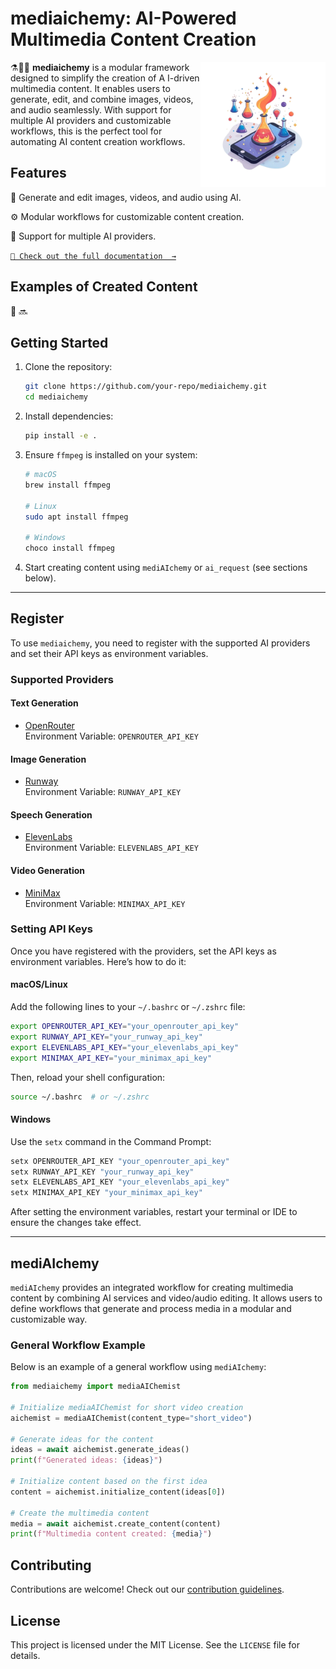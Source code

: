 # mediaichemy: AI-Powered Multimedia Content Creation

<img src="docs/imgs/mediaichemy.png" min-width="200px" max-width="200px" width="200px" align="right" alt="">

⚗️🧪🧫 **mediaichemy** is a modular framework designed to simplify the creation of A I-driven multimedia content. It enables users to generate, edit, and combine images, videos, and audio seamlessly. With support for multiple AI providers and customizable workflows, this is the perfect tool for automating AI content creation workflows. 


## Features
🤖 Generate and edit images, videos, and audio using AI.

⚙️ Modular workflows for customizable content creation.

👾 Support for multiple AI providers. 


[`🧪 Check out the full documentation  →`](https://github.com/your-repo/mediaichemy/wiki)


## Examples of Created Content

🚧  🔜
## Getting Started
1. Clone the repository:
   ```bash
   git clone https://github.com/your-repo/mediaichemy.git
   cd mediaichemy
   ```
2. Install dependencies:
   ```bash
   pip install -e .
   ```

3. Ensure `ffmpeg` is installed on your system:
   ```bash
   # macOS
   brew install ffmpeg

   # Linux
   sudo apt install ffmpeg

   # Windows
   choco install ffmpeg
   ```

4. Start creating content using `mediAIchemy` or `ai_request` (see sections below).

---

## **Register**

To use `mediaichemy`, you need to register with the supported AI providers and set their API keys as environment variables.

### **Supported Providers**

#### **Text Generation**
- [OpenRouter](https://openrouter.ai/)  
  Environment Variable: `OPENROUTER_API_KEY`

#### **Image Generation**
- [Runway](https://runwayml.com/)  
  Environment Variable: `RUNWAY_API_KEY`

#### **Speech Generation**
- [ElevenLabs](https://elevenlabs.io/)  
  Environment Variable: `ELEVENLABS_API_KEY`

#### **Video Generation**
- [MiniMax](https://minimax.com/)  
  Environment Variable: `MINIMAX_API_KEY`

### **Setting API Keys**

Once you have registered with the providers, set the API keys as environment variables. Here’s how to do it:

#### **macOS/Linux**
Add the following lines to your `~/.bashrc` or `~/.zshrc` file:
```bash
export OPENROUTER_API_KEY="your_openrouter_api_key"
export RUNWAY_API_KEY="your_runway_api_key"
export ELEVENLABS_API_KEY="your_elevenlabs_api_key"
export MINIMAX_API_KEY="your_minimax_api_key"
```
Then, reload your shell configuration:
```bash
source ~/.bashrc  # or ~/.zshrc
```

#### **Windows**
Use the `setx` command in the Command Prompt:
```cmd
setx OPENROUTER_API_KEY "your_openrouter_api_key"
setx RUNWAY_API_KEY "your_runway_api_key"
setx ELEVENLABS_API_KEY "your_elevenlabs_api_key"
setx MINIMAX_API_KEY "your_minimax_api_key"
```

After setting the environment variables, restart your terminal or IDE to ensure the changes take effect.

---

## **mediAIchemy**

`mediAIchemy` provides an integrated workflow for creating multimedia content by combining AI services and video/audio editing. It allows users to define workflows that generate and process media in a modular and customizable way.

### **General Workflow Example**

Below is an example of a general workflow using `mediAIchemy`:

```python
from mediaichemy import mediaAIChemist

# Initialize mediaAIChemist for short video creation
aichemist = mediaAIChemist(content_type="short_video")

# Generate ideas for the content
ideas = await aichemist.generate_ideas()
print(f"Generated ideas: {ideas}")

# Initialize content based on the first idea
content = aichemist.initialize_content(ideas[0])

# Create the multimedia content
media = await aichemist.create_content(content)
print(f"Multimedia content created: {media}")
```
## Contributing
Contributions are welcome! Check out our [contribution guidelines](https://github.com/your-repo/mediaichemy/wiki/Contributing).


## License
This project is licensed under the MIT License. See the `LICENSE` file for details.
